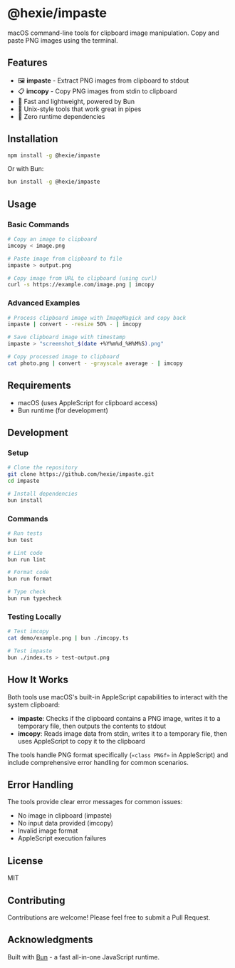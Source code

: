 # @hexie/impaste

macOS command-line tools for clipboard image manipulation. Copy and paste PNG images using the terminal.

## Features

- 🖼️ **impaste** - Extract PNG images from clipboard to stdout
- 📋 **imcopy** - Copy PNG images from stdin to clipboard
- 🚀 Fast and lightweight, powered by Bun
- 🔧 Unix-style tools that work great in pipes
- 🎯 Zero runtime dependencies

## Installation

```bash
npm install -g @hexie/impaste
```

Or with Bun:

```bash
bun install -g @hexie/impaste
```

## Usage

### Basic Commands

```bash
# Copy an image to clipboard
imcopy < image.png

# Paste image from clipboard to file
impaste > output.png

# Copy image from URL to clipboard (using curl)
curl -s https://example.com/image.png | imcopy
```

### Advanced Examples

```bash
# Process clipboard image with ImageMagick and copy back
impaste | convert - -resize 50% - | imcopy

# Save clipboard image with timestamp
impaste > "screenshot_$(date +%Y%m%d_%H%M%S).png"

# Copy processed image to clipboard
cat photo.png | convert - -grayscale average - | imcopy
```

## Requirements

- macOS (uses AppleScript for clipboard access)
- Bun runtime (for development)

## Development

### Setup

```bash
# Clone the repository
git clone https://github.com/hexie/impaste.git
cd impaste

# Install dependencies
bun install
```

### Commands

```bash
# Run tests
bun test

# Lint code
bun run lint

# Format code
bun run format

# Type check
bun run typecheck
```

### Testing Locally

```bash
# Test imcopy
cat demo/example.png | bun ./imcopy.ts

# Test impaste
bun ./index.ts > test-output.png
```

## How It Works

Both tools use macOS's built-in AppleScript capabilities to interact with the system clipboard:

- **impaste**: Checks if the clipboard contains a PNG image, writes it to a temporary file, then outputs the contents to stdout
- **imcopy**: Reads image data from stdin, writes it to a temporary file, then uses AppleScript to copy it to the clipboard

The tools handle PNG format specifically (`«class PNGf»` in AppleScript) and include comprehensive error handling for common scenarios.

## Error Handling

The tools provide clear error messages for common issues:

- No image in clipboard (impaste)
- No input data provided (imcopy)
- Invalid image format
- AppleScript execution failures

## License

MIT

## Contributing

Contributions are welcome! Please feel free to submit a Pull Request.

## Acknowledgments

Built with [Bun](https://bun.sh) - a fast all-in-one JavaScript runtime.
